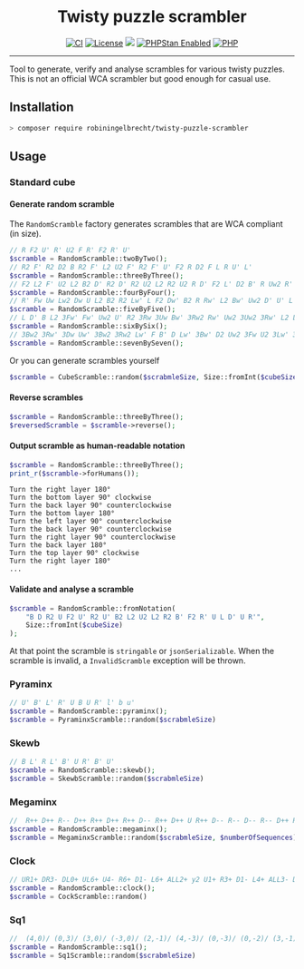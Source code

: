 <h1 align="center">Twisty puzzle scrambler</h1>

<p align="center">
<a href="https://github.com/robiningelbrecht/twisty-puzzle-scrambler/blob/master/.github/workflows/ci.yml"><img src="https://github.com/robiningelbrecht/twisty-puzzle-scrambler/actions/workflows/ci.yml/badge.svg" alt="CI"></a>
<a href="https://github.com/robiningelbrecht/twisty-puzzle-scrambler/blob/master/LICENSE"><img src="https://img.shields.io/github/license/robiningelbrecht/twisty-puzzle-scrambler?color=428f7e&logo=open%20source%20initiative&logoColor=white" alt="License"></a>
<a href="https://app.codecov.io/gh/robiningelbrecht/twisty-puzzle-scrambler"><img src="https://codecov.io/gh/robiningelbrecht/twisty-puzzle-scrambler/branch/master/graph/badge.svg?token=pj2UH3XLKA"/></a>
<a href="https://phpstan.org/"><img src="https://img.shields.io/badge/PHPStan-level%209-succes.svg?logo=php&logoColor=white&color=31C652" alt="PHPStan Enabled"></a>
<a href="https://php.net/"><img src="https://img.shields.io/packagist/php-v/robiningelbrecht/twisty-puzzle-scrambler/dev-master?color=%23777bb3&logo=php&logoColor=white" alt="PHP"></a>
</p>

---

Tool to generate, verify and analyse scrambles for various twisty puzzles. 
This is not an official WCA scrambler but good enough for casual use.

## Installation

```bash
> composer require robiningelbrecht/twisty-puzzle-scrambler
```

## Usage

### Standard cube

#### Generate random scramble

The `RandomScramble` factory generates scrambles that are WCA compliant (in size).

```php
// R F2 U' R' U2 F R' F2 R' U'
$scramble = RandomScramble::twoByTwo();
// R2 F' R2 D2 B R2 F' L2 U2 F' R2 F' U' F2 R D2 F L R U' L'
$scramble = RandomScramble::threeByThree();
// F2 L2 F' U2 L2 B2 D' R2 D' R2 U2 L2 R2 U2 R D' F2 L' D2 B' R Uw2 R' B2 Uw2...
$scramble = RandomScramble::fourByFour();
// R' Fw Uw Lw2 Dw U L2 B2 R2 Lw' L F2 Dw' B2 R Rw' L2 Bw' Uw2 D' U' L' Bw D...
$scramble = RandomScramble::fiveByFive();
// L D' B L2 3Fw' Fw' Uw2 U' R2 3Rw 3Uw Bw' 3Rw2 Rw' Uw2 3Uw2 3Rw' L2 Lw' D F2...
$scramble = RandomScramble::sixBySix();
// 3Bw2 3Rw' 3Dw Uw' 3Bw2 3Rw2 Lw' F B' D Lw' 3Bw' D2 Uw2 3Fw U2 3Lw' 3Dw' B Fw'...
$scramble = RandomScramble::sevenBySeven();
```

Or you can generate scrambles yourself

```php
$scramble = CubeScramble::random($scrabmleSize, Size::fromInt($cubeSize))
```

#### Reverse scrambles

```php
$scramble = RandomScramble::threeByThree();
$reversedScramble = $scramble->reverse();
```

#### Output scramble as human-readable notation

```php
$scramble = RandomScramble::threeByThree();
print_r($scramble->forHumans());
```

```
Turn the right layer 180°
Turn the bottom layer 90° clockwise
Turn the back layer 90° counterclockwise
Turn the bottom layer 180°
Turn the left layer 90° counterclockwise
Turn the back layer 90° counterclockwise
Turn the right layer 90° counterclockwise
Turn the back layer 180°
Turn the top layer 90° clockwise
Turn the right layer 180°
...
```

#### Validate and analyse a scramble

```php
$scramble = RandomScramble::fromNotation(
    "B D R2 U F2 U' R2 U' B2 L2 U2 L2 R2 B' F2 R' U L D' U R'",
    Size::fromInt($cubeSize)
);
```

At that point the scramble is `stringable` or `jsonSerializable`.
When the scramble is invalid, a `InvalidScramble` exception will be thrown.

### Pyraminx

```php
// U' B' L' R' U B U R' l' b u'
$scramble = RandomScramble::pyraminx();
$scramble = PyraminxScramble::random($scrabmleSize)
```

### Skewb

```php
// B L' R L' B' U R' B' U'
$scramble = RandomScramble::skewb();
$scramble = SkewbScramble::random($scrabmleSize)
```

### Megaminx

```php
//  R++ D++ R-- D++ R++ D++ R++ D-- R++ D++ U R++ D-- R-- D-- R-- D++ R++ D-- R++ D++ U...
$scramble = RandomScramble::megaminx();
$scramble = MegaminxScramble::random($scrabmleSize, $numberOfSequences)
```

### Clock

```php
// UR1+ DR3- DL0+ UL6+ U4- R6+ D1- L6+ ALL2+ y2 U1+ R3+ D1- L4+ ALL3- DR DL UL
$scramble = RandomScramble::clock();
$scramble = CockScramble::random()
```

### Sq1

```php
//  (4,0)/ (0,3)/ (3,0)/ (-3,0)/ (2,-1)/ (4,-3)/ (0,-3)/ (0,-2)/ (3,-1)/ (2,-1)/ (3,0)/ (-2,0)/ (3,0)/ (0,-5)
$scramble = RandomScramble::sq1();
$scramble = Sq1Scramble::random($scrabmleSize)
```
